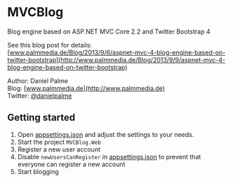 # MVCBlog

Blog engine based on ASP.NET MVC Core 2.2 and Twitter Bootstrap 4

See this blog post for details:  
[www.palmmedia.de/Blog/2013/9/6/aspnet-mvc-4-blog-engine-based-on-twitter-bootstrap](http://www.palmmedia.de/Blog/2013/9/9/aspnet-mvc-4-blog-engine-based-on-twitter-bootstrap)

Author: Daniel Palme  
Blog: [www.palmmedia.de](http://www.palmmedia.de)  
Twitter: [@danielpalme](http://twitter.com/danielpalme)

## Getting started

1. Open [appsettings.json](blob/master/src/MVCBlog.Web/appsettings.json) and adjust the settings to your needs.
2. Start the project `MVCBlog.Web`
3. Register a new user account
4. Disable `newUsersCanRegister` in [appsettings.json](blob/master/src/MVCBlog.Web/appsettings.json) to prevent that everyone can register a new account
5. Start blogging 